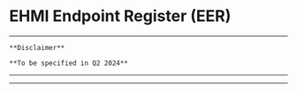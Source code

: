 # EHMI Endpoint Register (EER)

***

    **Disclaimer** 
    
    **To be specified in Q2 2024**

***
***
